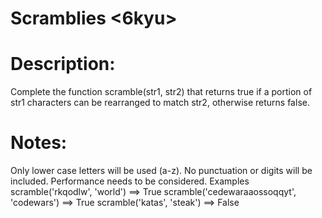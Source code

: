 # Scramblies <6kyu>

# Description:
Complete the function scramble(str1, str2) that returns true if a portion of str1 characters can be rearranged to match str2, otherwise returns false.

# Notes:

Only lower case letters will be used (a-z). No punctuation or digits will be included.
Performance needs to be considered.
Examples
scramble('rkqodlw', 'world') ==> True
scramble('cedewaraaossoqqyt', 'codewars') ==> True
scramble('katas', 'steak') ==> False